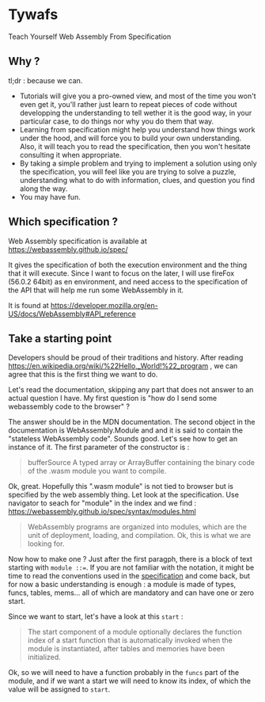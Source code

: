# Tywafs
Teach Yourself Web Assembly From Specification

## Why ?

tl;dr : because we can.

* Tutorials will give you a pro-owned view, and most of the time you won't even get it, you'll rather just learn to repeat pieces of code without developping the understanding to tell wether it is the good way, in your particular case, to do things nor why you do them that way.
* Learning from specification might help you understand how things work under the hood, and will force you to build your own understanding. Also, it will teach you to read the specification, then you won't hesitate consulting it when appropriate.
* By taking a simple problem and trying to implement a solution using only the specification, you will feel like you are trying to solve a puzzle, understanding what to do with information, clues, and question you find along the way.
* You may have fun.

## Which specification ?

Web Assembly specification is available at https://webassembly.github.io/spec/

It gives the specification of both the execution environment and the thing that it will execute. Since I want to focus on the later, I will use fireFox (56.0.2 64bit) as en environment, and need access to the specification of the API that will help me run some WebAssembly in it.

It is found at https://developer.mozilla.org/en-US/docs/WebAssembly#API_reference

## Take a starting point

Developers should be proud of their traditions and history. After reading https://en.wikipedia.org/wiki/%22Hello,_World!%22_program , we can agree that this is the first thing we want to do.

Let's read the documentation, skipping any part that does not answer to an actual question I have. My first question is "how do I send some webassembly code to the browser" ?

The answer should be in the MDN documentation. The second object in the documentation is WebAssembly.Module and and it is said to contain the "stateless WebAssembly code". Sounds good. Let's see how to get an instance of it. The first parameter of the constructor is :
>bufferSource
>    A typed array or ArrayBuffer containing the binary code of the .wasm module you want to compile. 


Ok, great. Hopefully this ".wasm module" is not tied to browser but is specified by the web assembly thing. Let look at the specification. Use navigator to seach for "module" in the index and we find : https://webassembly.github.io/spec/syntax/modules.html
>WebAssembly programs are organized into modules, which are the unit of deployment, loading, and compilation.
Ok, this is what we are looking for.

Now how to make one ? Just after the first paragph, there is a block of text starting with `module ::=`. If you are not familiar with the notation, it might be time to read the conventions used in the [specification](https://webassembly.github.io/spec/syntax/conventions.html) and come back, but for now a basic understanding is enough : a module is made of types, funcs, tables, mems... all of which are mandatory and can have one or zero start.

Since we want to start, let's have a look at this `start` : 
>The start component of a module optionally declares the function index of a start function that is automatically invoked when the module is instantiated, after tables and memories have been initialized.

Ok, so we will need to have a function probably in the `funcs` part of the module, and if we want a start we will need to know its index, of which the value will be assigned to `start`. 